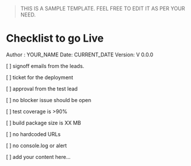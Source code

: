> THIS IS A SAMPLE TEMPLATE. FEEL FREE TO EDIT IT 
AS PER YOUR NEED.

# Checklist to go Live

Author : YOUR_NAME
Date: CURRENT_DATE
Version: V 0.0.0

[ ] signoff emails from the leads.

[ ] ticket for the deployment

[ ] approval from the test lead

[ ] no blocker issue should be open

[ ] test coverage is >90%

[ ] build package size is XX MB

[ ] no hardcoded URLs

[ ] no console.log or alert

[ ] add your content here...